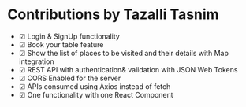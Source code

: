 # Contributions by Tazalli Tasnim
- &#x2611; Login & SignUp functionality
- &#x2611; Book your table feature
- &#x2611; Show the list of places to be visited and their details with Map integration
- &#x2611; REST API with authentication& validation with JSON Web Tokens
- &#x2611; CORS Enabled for the server
- &#x2611; APIs consumed using Axios instead of fetch
- &#x2611; One functionality with one React Component
